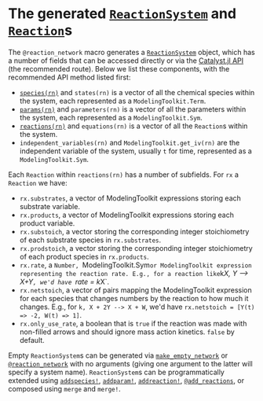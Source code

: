 # The generated [`ReactionSystem`](@ref) and [`Reaction`](@ref)s
The `@reaction_network` macro generates a [`ReactionSystem`](@ref) object, which
has a number of fields that can be accessed directly or via the [Catalyst.jl
API](@ref) (the recommended route). Below we list these components, with the recommended
API method listed first:

* [`species(rn)`](@ref) and `states(rn)` is a vector of all the chemical
  species within the system, each represented as a `ModelingToolkit.Term`.
* [`params(rn)`](@ref) and `parameters(rn)` is a vector of all the parameters
  within the system, each represented as a `ModelingToolkit.Sym`.
* [`reactions(rn)`](@ref) and `equations(rn)` is a vector of all the
  `Reaction`s within the system.
* `independent_variables(rn)` and `ModelingToolkit.get_iv(rn)` are the
  independent variable of the system, usually `t` for time, represented as a
  `ModelingToolkit.Sym`.

Each `Reaction` within `reactions(rn)` has a number of subfields. For `rx` a
`Reaction` we have:
* `rx.substrates`, a vector of ModelingToolkit expressions storing each
  substrate variable.
* `rx.products`, a vector of ModelingToolkit expressions storing each product
  variable.
* `rx.substoich`, a vector storing the corresponding integer stoichiometry of
  each substrate species in `rx.substrates`.
* `rx.prodstoich`, a vector storing the corresponding integer stoichiometry of
  each product species in `rx.products`.
* `rx.rate`, a `Number, `ModelingToolkit.Sym` or ModelingToolkit expression
  representing the reaction rate. E.g., for a reaction like `k*X, Y --> X+Y`,
  we'd have `rate = k*X`.
* `rx.netstoich`, a vector of pairs mapping the ModelingToolkit expression for
  each species that changes numbers by the reaction to how much it changes. E.g.,
  for `k, X + 2Y --> X + W`, we'd have `rx.netstoich = [Y(t) => -2, W(t) => 1]`.
* `rx.only_use_rate`, a boolean that is `true` if the reaction was made with
  non-filled arrows and should ignore mass action kinetics. `false` by default.

Empty `ReactionSystem`s can be generated via [`make_empty_network`](@ref) or
[`@reaction_network`](@ref) with no arguments (giving one argument to the latter
will specify a system name). `ReactionSystem`s can be programmatically extended
using [`addspecies!`](@ref), [`addparam!`](@ref), [`addreaction!`](@ref),
[`@add_reactions`](@ref), or composed using `merge` and `merge!`.
